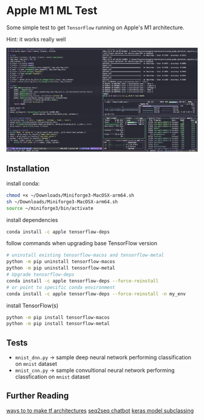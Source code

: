 # Apple M1 ML Test

Some simple test to get `TensorFlow` running on Apple's M1 architecture.

Hint: it works really well

![Result](Screen%20Shot%202021-12-21%20at%201.12.31%20AM.png)

## Installation

install conda:

```sh
chmod +x ~/Downloads/Miniforge3-MacOSX-arm64.sh
sh ~/Downloads/Miniforge3-MacOSX-arm64.sh
source ~/miniforge3/bin/activate
```

install dependencies

```sh
conda install -c apple tensorflow-deps
```

follow commands when upgrading base TensorFlow version

```sh
# uninstall existing tensorflow-macos and tensorflow-metal
python -m pip uninstall tensorflow-macos
python -m pip uninstall tensorflow-metal
# Upgrade tensorflow-deps
conda install -c apple tensorflow-deps --force-reinstall
# or point to specific conda environment
conda install -c apple tensorflow-deps --force-reinstall -n my_env
```

install TensorFlow(s)

```sh
python -m pip install tensorflow-macos
python -m pip install tensorflow-metal
```

## Tests

- `mnist_dnn.py` -> sample deep neural network performing classification on `mnist` dataset
- `mnist_cnn.py` -> sample convultional neural network performing classfication on `mnist` dataset

## Further Reading

[ways to to make tf architectures](https://pyimagesearch.com/2019/10/28/3-ways-to-create-a-keras-model-with-tensorflow-2-0-sequential-functional-and-model-subclassing/)
[seq2seq chatbot](https://medium.com/swlh/how-to-design-seq2seq-chatbot-using-keras-framework-ae86d950e91d)
[keras model subclassing](https://stackoverflow.com/questions/52826134/keras-model-subclassing-examples)
